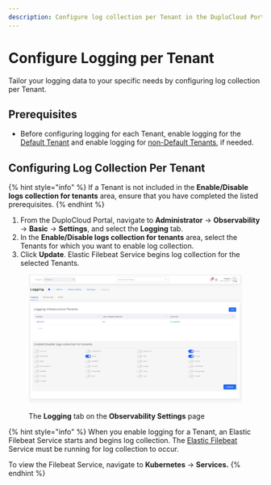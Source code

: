 ```yaml
---
description: Configure log collection per Tenant in the DuploCloud Portal
---
```


# Configure Logging per Tenant

Tailor your logging data to your specific needs by configuring log collection per Tenant.

## Prerequisites

* Before configuring logging for each Tenant, enable logging for the [Default Tenant](central-logging-setup.md) and enable logging for [non-Default Tenants](enable-non-default-tenant-logging.md), if needed.

## Configuring Log Collection Per Tenant

{% hint style="info" %}
If a Tenant is not included in the **Enable/Disable logs collection for tenants** area, ensure that you have completed the listed prerequisites.&#x20;
{% endhint %}

1. From the DuploCloud Portal, navigate to **Administrator** -> **Observability** -> **Basic** -> **Settings**, and select the **Logging** tab. &#x20;
2. In the **Enable/Disable logs collection for tenants** area, select the Tenants for which you want to enable log collection.&#x20;
3. Click **Update**. Elastic Filebeat Service begins log collection for the selected Tenants.&#x20;

<figure><img src="../../../.gitbook/assets/screenshot-nimbusweb.me-2024.02.21-14_43_41.png" alt=""><figcaption><p>The <strong>Logging</strong> tab on the <strong>Observability Settings</strong> page</p></figcaption></figure>

{% hint style="info" %}
When you enable logging for a Tenant, an Elastic Filebeat Service starts and begins log collection. The [Elastic Filebeat](https://www.elastic.co/guide/en/beats/filebeat/current/filebeat-overview.html) Service must be running for log collection to occur.&#x20;

To view the Filebeat Service, navigate to **Kubernetes** -> **Services.**&#x20;
{% endhint %}
